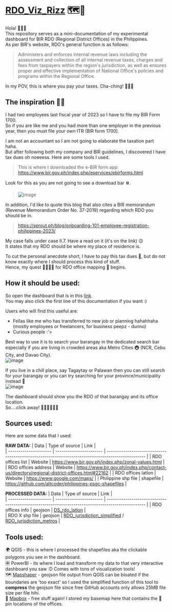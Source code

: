 # [RDO_Viz_Rizz](https://app.powerbi.com/view?r=eyJrIjoiNWQzZTA4OWItZmRlZi00ZGZlLWE3NjMtNTdlMWYwYWQyZTM5IiwidCI6ImJkMDNhNzM1LTJhYTMtNGNjYS05NzIyLTJhZTQ5MjlhYjNlYyIsImMiOjEwfQ%3D%3D) 🗺️🍰
Hola! 👋🙋‍♀️ <br>
This repository serves as a mini-documentation of my experimental dashboard for BIR RDO (Regional District Offices) in the Philippines. <br>
As per BIR's website, RDO's general function is as follows: 

> Administers and enforces internal revenue laws including the assessment and collection of all internal revenue taxes, charges and fees from taxpayers within the region's jurisdiction, as well as ensures proper and effective implementation of National Office's policies and programs within the Regional Office.

In my POV, this is where you pay your taxes. Cha-ching! 💸💸💸

## The inspiration 🌈🌈
I had two employees last fiscal year of 2023 so I have to file my BIR Form 1700. <br>
So if you are like me and you had more than one employer in the previous year, then you must file your own ITR (BIR form 1700). <br>

I am not an accountant so I am not going to elaborate the taxation part haha. <br>
But after following both my company and BIR guidelines, I discovered I have tax dues oh noeeess. Here are some tools I used. <br>
> This is where I downloaded the e-BIR form app: https://www.bir.gov.ph/index.php/eservices/ebirforms.html <br>

Look for this as you are not going to see a download bar ⏸️. <br>
> ![image](https://github.com/digitalenggph/RDO_PowerBI/assets/101250873/ee8c5651-ee3f-4e3a-855e-d92054000166)

In addition, I'd like to quote this blog that also cites a BIR memorandum (Revenue Memorandum Order No. 37-2019) regarding which RDO you should be in.
> https://sprout.ph/blog/onboarding-101-employee-registration-philippines-2023/

My case falls under case II.7. Have a read on it (it's on the link) 😉 <br>
It states that my RDO should be where my place of residence is. <br>

To cut the personal anecdote short, I have to pay this tax dues 🥹, but do not know exactly where I should process this kind of stuff. <br>
Hence, my quest 🚵‍♀️🚵‍♀️ for RDO office mapping 📌 begins. <br>

## How it should be used:
So open the dashboard that is in this [link](https://app.powerbi.com/view?r=eyJrIjoiNWQzZTA4OWItZmRlZi00ZGZlLWE3NjMtNTdlMWYwYWQyZTM5IiwidCI6ImJkMDNhNzM1LTJhYTMtNGNjYS05NzIyLTJhZTQ5MjlhYjNlYyIsImMiOjEwfQ%3D%3D). <br>
You may also click the first line of this documentation if you want :) 

Users who will find this useful are: 
* Fellas like me who has transferred to new job or planning hahahhaha (mostly employees or freelancers, for business peepz - dunno)
* Curious people :'> 

Best way to use it is to search your barangay in the dedicated search bar especially if you are living in crowded areas aka Metro Cities 🚇 (NCR, Cebu City, and Davao City). <br>
![image](https://github.com/digitalenggph/RDO_PowerBI/assets/101250873/917550d2-5817-4ada-9256-f28ffd6b7ca3)

If you live in a chill place, say Tagaytay or Palawan then you can still search for your barangay or you can try searching for your province/municipality instead 🗾 <br>
![image](https://github.com/digitalenggph/RDO_PowerBI/assets/101250873/52f66b6e-1c5c-43e2-bcbe-90064658be90)


The dashboard should show you the RDO of that barangay and its office location. <br>
So....click away! 🔘🔼🔽✅🔳🔲


## Sources used:
 Here are some data that I used:  <br>
 
**RAW DATA:**
| Data                  | Type of source          | Link                                                                                              |    
| --------------------- | ----------------------- | ------------------------------------------------------------------------------------------------- |
| RDO offices list      | Website                 | https://www.bir.gov.ph/index.php/zonal-values.html                                                |
| RDO offices address   | Website                 | https://www.bir.gov.ph/index.php/contact-us/directory/regional-district-offices.html#22162        |
| RDO offices latlon    | Website                 | https://www.google.com/maps/                                                                      |
| Philippine shp file   | shapefile               | https://github.com/altcoder/philippines-psgc-shapefiles                                           | <!--Just updated super recently may need to check sometime-->


**PROCESSED DATA:**
| Data                  | Type of source          | Link                                                                                              |    
| --------------------- | ----------------------- | ------------------------------------------------------------------------------------------------- |
| RDO offices info      | geojson                 | [DS_rdo_latlon](https://github.com/digitalenggph/RDO_PowerBI/blob/main/DS_rdo_latlon.geojson)     |     
| RDO X shp file        | geojson                 | [RDO_jurisdiction_simplified](https://github.com/digitalenggph/RDO_PowerBI/blob/main/RDO_jurisdiction_simplified.json)  /   [RDO_jurisdiction_metros](https://github.com/digitalenggph/RDO_PowerBI/blob/main/RDO_jurisdiction_metros.geojson)   |

## Tools used:
🌍 QGIS - this is where I processed the shapefiles aka the clickable polygons you see in the dashboard. <br>
🈸 PowerBI - its where I load and transform my data to that very interactive dashboard you saw :D Comes with tons of visualization tools! <br>
🗺️ [Mapshaper](https://mapshaper.org/) - geojson file output from QGIS can be bloated if the boundaries are 'too exact' so I used the simplified function of this tool to **compress** the geojson file since free GitHub accounts only allows 25MB file size per file hihi. <br>
📌 [Mapbox](https://www.mapbox.com/) - free stuff again! I stored my basemap here that contains the 📍 pin locations of the offices.

